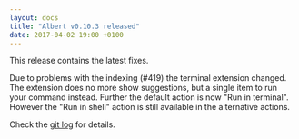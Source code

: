 ```yaml
---
layout: docs
title: "Albert v0.10.3 released"
date: 2017-04-02 19:00 +0100
---
```


This release contains the latest fixes.

Due to problems with the indexing (\#419) the terminal extension changed. The extension does no more show suggestions, but a single item to run your command instead. Further the default action is now "Run in terminal". However the "Run in shell" action is still available in the alternative actions.

Check the [git log](https://github.com/albertlauncher/albert/commits/v0.10.3) for details.
